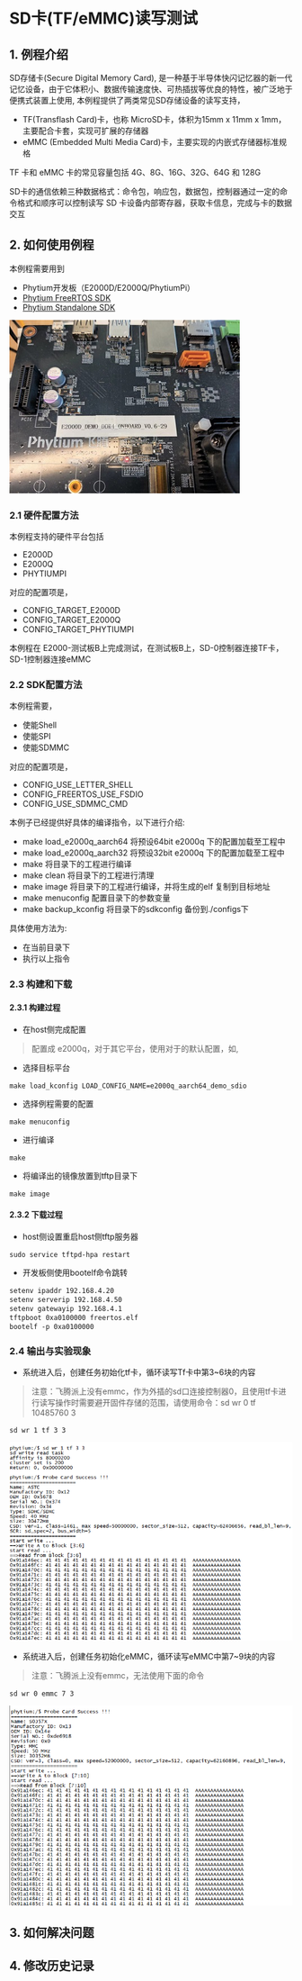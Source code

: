 # SD卡(TF/eMMC)读写测试

## 1. 例程介绍

SD存储卡(Secure Digital Memory Card), 是一种基于半导体快闪记忆器的新一代记忆设备，由于它体积小、数据传输速度快、可热插拔等优良的特性，被广泛地于便携式装置上使用, 本例程提供了两类常见SD存储设备的读写支持，

- TF(Transflash Card)卡，也称 MicroSD卡，体积为15mm x 11mm x 1mm，主要配合卡套，实现可扩展的存储器
- eMMC (Embedded Multi Media Card)卡，主要实现的内嵌式存储器标准规格

TF 卡和 eMMC 卡的常见容量包括 4G、8G、16G、32G、64G 和 128G

SD卡的通信依赖三种数据格式：命令包，响应包，数据包，控制器通过一定的命令格式和顺序可以控制读写 SD 卡设备内部寄存器，获取卡信息，完成与卡的数据交互

## 2. 如何使用例程

本例程需要用到
- Phytium开发板（E2000D/E2000Q/PhytiumPi）
- [Phytium FreeRTOS SDK](https://gitee.com/phytium_embedded/phytium-free-rtos-sdk)
- [Phytium Standalone SDK](https://gitee.com/phytium_embedded/phytium-standalone-sdk)

![](./figs/board.jpg)

### 2.1 硬件配置方法

本例程支持的硬件平台包括

- E2000D
- E2000Q
- PHYTIUMPI

对应的配置项是，

- CONFIG_TARGET_E2000D
- CONFIG_TARGET_E2000Q
- CONFIG_TARGET_PHYTIUMPI

本例程在 E2000-测试板B上完成测试，在测试板B上，SD-0控制器连接TF卡，SD-1控制器连接eMMC

### 2.2 SDK配置方法

本例程需要，

- 使能Shell
- 使能SPI
- 使能SDMMC

对应的配置项是，

- CONFIG_USE_LETTER_SHELL
- CONFIG_FREERTOS_USE_FSDIO
- CONFIG_USE_SDMMC_CMD

本例子已经提供好具体的编译指令，以下进行介绍:
- make load_e2000q_aarch64  将预设64bit e2000q 下的配置加载至工程中
- make load_e2000q_aarch32  将预设32bit e2000q 下的配置加载至工程中
- make 将目录下的工程进行编译
- make clean  将目录下的工程进行清理
- make image   将目录下的工程进行编译，并将生成的elf 复制到目标地址
- make menuconfig   配置目录下的参数变量
- make backup_kconfig 将目录下的sdkconfig 备份到./configs下

具体使用方法为:
- 在当前目录下
- 执行以上指令

### 2.3 构建和下载

#### 2.3.1 构建过程

- 在host侧完成配置
> 配置成 e2000q，对于其它平台，使用对于的默认配置，如,

- 选择目标平台
```
make load_kconfig LOAD_CONFIG_NAME=e2000q_aarch64_demo_sdio
```

- 选择例程需要的配置
```
make menuconfig
```

- 进行编译
```
make
```

- 将编译出的镜像放置到tftp目录下
```
make image
```

#### 2.3.2 下载过程

- host侧设置重启host侧tftp服务器
```
sudo service tftpd-hpa restart
```

- 开发板侧使用bootelf命令跳转
```
setenv ipaddr 192.168.4.20  
setenv serverip 192.168.4.50 
setenv gatewayip 192.168.4.1 
tftpboot 0xa0100000 freertos.elf
bootelf -p 0xa0100000
```

### 2.4 输出与实验现象

- 系统进入后，创建任务初始化tf卡，循环读写Tf卡中第3~6块的内容
>注意：飞腾派上没有emmc，作为外插的sd口连接控制器0，且使用tf卡进行读写操作时需要避开固件存储的范围，请使用命令：sd wr 0 tf 10485760 3

```
sd wr 1 tf 3 3 
```

![tf](./figs/tf_wr.png)

- 系统进入后，创建任务初始化eMMC，循环读写eMMC中第7~9块的内容
>注意：飞腾派上没有emmc，无法使用下面的命令

```
sd wr 0 emmc 7 3 
```

![emmc](./figs/emmc_wr.png)

## 3. 如何解决问题


## 4. 修改历史记录
